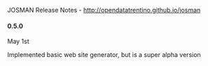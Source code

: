 JOSMAN Release Notes  -  http://opendatatrentino.github.io/josman

#### 0.5.0

May 1st

Implemented basic web site generator, but is a super alpha version